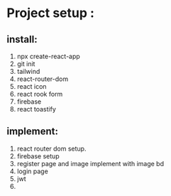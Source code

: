 # Project setup :

## install:
1. npx create-react-app 
2. git init
3. tailwind
4. react-router-dom
5. react icon  
6. react rook form
7. firebase 
8. react toastify

## implement:
1. react router dom setup.
2. firebase setup 
3. register page and image implement with image bd
4. login page
5. jwt 
6. 

